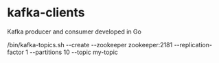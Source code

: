 # kafka-clients
Kafka producer and consumer developed in Go

/bin/kafka-topics.sh --create --zookeeper zookeeper:2181 --replication-factor 1 --partitions 10 --topic my-topic